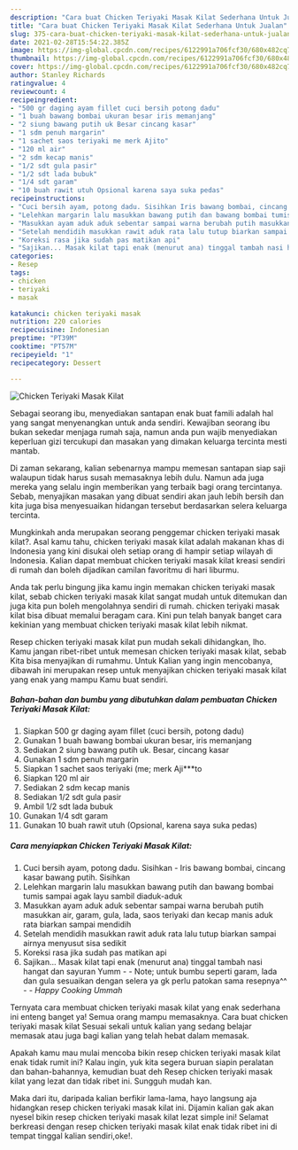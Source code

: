 ```yaml
---
description: "Cara buat Chicken Teriyaki Masak Kilat Sederhana Untuk Jualan"
title: "Cara buat Chicken Teriyaki Masak Kilat Sederhana Untuk Jualan"
slug: 375-cara-buat-chicken-teriyaki-masak-kilat-sederhana-untuk-jualan
date: 2021-02-28T15:54:22.385Z
image: https://img-global.cpcdn.com/recipes/6122991a706fcf30/680x482cq70/chicken-teriyaki-masak-kilat-foto-resep-utama.jpg
thumbnail: https://img-global.cpcdn.com/recipes/6122991a706fcf30/680x482cq70/chicken-teriyaki-masak-kilat-foto-resep-utama.jpg
cover: https://img-global.cpcdn.com/recipes/6122991a706fcf30/680x482cq70/chicken-teriyaki-masak-kilat-foto-resep-utama.jpg
author: Stanley Richards
ratingvalue: 4
reviewcount: 4
recipeingredient:
- "500 gr daging ayam fillet cuci bersih potong dadu"
- "1 buah bawang bombai ukuran besar iris memanjang"
- "2 siung bawang putih uk Besar cincang kasar"
- "1 sdm penuh margarin"
- "1 sachet saos teriyaki me merk Ajito"
- "120 ml air"
- "2 sdm kecap manis"
- "1/2 sdt gula pasir"
- "1/2 sdt lada bubuk"
- "1/4 sdt garam"
- "10 buah rawit utuh Opsional karena saya suka pedas"
recipeinstructions:
- "Cuci bersih ayam, potong dadu. Sisihkan Iris bawang bombai, cincang kasar bawang putih. Sisihkan"
- "Lelehkan margarin lalu masukkan bawang putih dan bawang bombai tumis sampai agak layu sambil diaduk-aduk"
- "Masukkan ayam aduk aduk sebentar sampai warna berubah putih masukkan air, garam, gula, lada, saos teriyaki dan kecap manis aduk rata biarkan sampai mendidih"
- "Setelah mendidih masukkan rawit aduk rata lalu tutup biarkan sampai airnya menyusut sisa sedikit"
- "Koreksi rasa jika sudah pas matikan api"
- "Sajikan... Masak kilat tapi enak (menurut ana) tinggal tambah nasi hangat dan sayuran Yumm  Note; untuk bumbu seperti garam, lada dan gula sesuaikan dengan selera ya gk perlu patokan sama resepnya^^  *_Happy Cooking Ummah_*"
categories:
- Resep
tags:
- chicken
- teriyaki
- masak

katakunci: chicken teriyaki masak 
nutrition: 220 calories
recipecuisine: Indonesian
preptime: "PT39M"
cooktime: "PT57M"
recipeyield: "1"
recipecategory: Dessert

---
```



![Chicken Teriyaki Masak Kilat](https://img-global.cpcdn.com/recipes/6122991a706fcf30/680x482cq70/chicken-teriyaki-masak-kilat-foto-resep-utama.jpg)

Sebagai seorang ibu, menyediakan santapan enak buat famili adalah hal yang sangat menyenangkan untuk anda sendiri. Kewajiban seorang ibu bukan sekedar menjaga rumah saja, namun anda pun wajib menyediakan keperluan gizi tercukupi dan masakan yang dimakan keluarga tercinta mesti mantab.

Di zaman  sekarang, kalian sebenarnya mampu memesan santapan siap saji walaupun tidak harus susah memasaknya lebih dulu. Namun ada juga mereka yang selalu ingin memberikan yang terbaik bagi orang tercintanya. Sebab, menyajikan masakan yang dibuat sendiri akan jauh lebih bersih dan kita juga bisa menyesuaikan hidangan tersebut berdasarkan selera keluarga tercinta. 



Mungkinkah anda merupakan seorang penggemar chicken teriyaki masak kilat?. Asal kamu tahu, chicken teriyaki masak kilat adalah makanan khas di Indonesia yang kini disukai oleh setiap orang di hampir setiap wilayah di Indonesia. Kalian dapat membuat chicken teriyaki masak kilat kreasi sendiri di rumah dan boleh dijadikan camilan favoritmu di hari liburmu.

Anda tak perlu bingung jika kamu ingin memakan chicken teriyaki masak kilat, sebab chicken teriyaki masak kilat sangat mudah untuk ditemukan dan juga kita pun boleh mengolahnya sendiri di rumah. chicken teriyaki masak kilat bisa dibuat memalui beragam cara. Kini pun telah banyak banget cara kekinian yang membuat chicken teriyaki masak kilat lebih nikmat.

Resep chicken teriyaki masak kilat pun mudah sekali dihidangkan, lho. Kamu jangan ribet-ribet untuk memesan chicken teriyaki masak kilat, sebab Kita bisa menyajikan di rumahmu. Untuk Kalian yang ingin mencobanya, dibawah ini merupakan resep untuk menyajikan chicken teriyaki masak kilat yang enak yang mampu Kamu buat sendiri.

<!--inarticleads1-->

##### Bahan-bahan dan bumbu yang dibutuhkan dalam pembuatan Chicken Teriyaki Masak Kilat:

1. Siapkan 500 gr daging ayam fillet (cuci bersih, potong dadu)
1. Gunakan 1 buah bawang bombai ukuran besar, iris memanjang
1. Sediakan 2 siung bawang putih uk. Besar, cincang kasar
1. Gunakan 1 sdm penuh margarin
1. Siapkan 1 sachet saos teriyaki (me; merk Aji***to
1. Siapkan 120 ml air
1. Sediakan 2 sdm kecap manis
1. Sediakan 1/2 sdt gula pasir
1. Ambil 1/2 sdt lada bubuk
1. Gunakan 1/4 sdt garam
1. Gunakan 10 buah rawit utuh (Opsional, karena saya suka pedas)




<!--inarticleads2-->

##### Cara menyiapkan Chicken Teriyaki Masak Kilat:

1. Cuci bersih ayam, potong dadu. Sisihkan - Iris bawang bombai, cincang kasar bawang putih. Sisihkan
1. Lelehkan margarin lalu masukkan bawang putih dan bawang bombai tumis sampai agak layu sambil diaduk-aduk
1. Masukkan ayam aduk aduk sebentar sampai warna berubah putih masukkan air, garam, gula, lada, saos teriyaki dan kecap manis aduk rata biarkan sampai mendidih
1. Setelah mendidih masukkan rawit aduk rata lalu tutup biarkan sampai airnya menyusut sisa sedikit
1. Koreksi rasa jika sudah pas matikan api
1. Sajikan... Masak kilat tapi enak (menurut ana) tinggal tambah nasi hangat dan sayuran Yumm -  - Note; untuk bumbu seperti garam, lada dan gula sesuaikan dengan selera ya gk perlu patokan sama resepnya^^ -  - *_Happy Cooking Ummah_*




Ternyata cara membuat chicken teriyaki masak kilat yang enak sederhana ini enteng banget ya! Semua orang mampu memasaknya. Cara buat chicken teriyaki masak kilat Sesuai sekali untuk kalian yang sedang belajar memasak atau juga bagi kalian yang telah hebat dalam memasak.

Apakah kamu mau mulai mencoba bikin resep chicken teriyaki masak kilat enak tidak rumit ini? Kalau ingin, yuk kita segera buruan siapin peralatan dan bahan-bahannya, kemudian buat deh Resep chicken teriyaki masak kilat yang lezat dan tidak ribet ini. Sungguh mudah kan. 

Maka dari itu, daripada kalian berfikir lama-lama, hayo langsung aja hidangkan resep chicken teriyaki masak kilat ini. Dijamin kalian gak akan nyesel bikin resep chicken teriyaki masak kilat lezat simple ini! Selamat berkreasi dengan resep chicken teriyaki masak kilat enak tidak ribet ini di tempat tinggal kalian sendiri,oke!.

